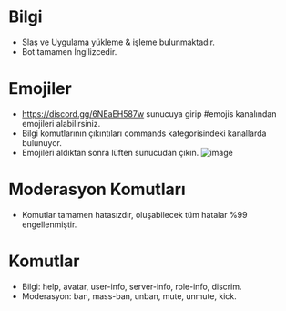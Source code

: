 # Bilgi
* Slaş ve Uygulama yükleme & işleme bulunmaktadır.
* Bot tamamen İngilizcedir.
# Emojiler
* https://discord.gg/6NEaEH587w sunucuya girip #emojis kanalından emojileri alabilirsiniz.
* Bilgi komutlarının çıkıntıları commands kategorisindeki kanallarda bulunuyor.
* Emojileri aldıktan sonra lüften sunucudan çıkın.
![image](https://user-images.githubusercontent.com/87382565/134717405-194a3c96-5815-4893-9d5f-ced1998c75f2.png)
# Moderasyon Komutları
* Komutlar tamamen hatasızdır, oluşabilecek tüm hatalar %99 engellenmiştir.
# Komutlar
* Bilgi: help, avatar, user-info, server-info, role-info, discrim. 
* Moderasyon: ban, mass-ban, unban, mute, unmute, kick.
